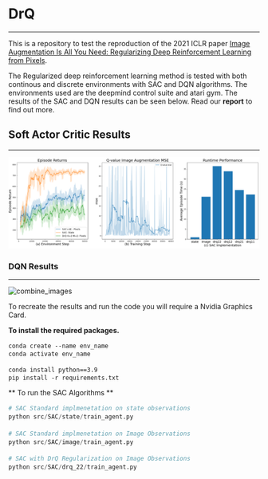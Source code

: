 # DrQ

---

This is a repository to test the reproduction of the 2021 ICLR paper [Image Augmentation Is All You Need: Regularizing Deep Reinforcement Learning from Pixels](https://arxiv.org/abs/2004.13649).

The Regularized deep reinforcement learning method is tested with both continous and discrete environments with SAC and DQN algorithms. The environments used are the deepmind control suite and atari gym. 
The results of the SAC and DQN results can be seen below. Read our **report** to find out more.


## Soft Actor Critic Results

---

![Alt text](./figures/SAC.png)


### DQN Results 

---

![combine_images](https://user-images.githubusercontent.com/41129056/236246866-f104a3ff-ced4-479d-8dbc-f28c7666f655.jpg)




To recreate the results and run the code you will require a Nvidia Graphics Card.

**To install the required packages.** 

```
conda create --name env_name
conda activate env_name 

conda install python==3.9
pip install -r requirements.txt
```

** To run the SAC Algorithms **
```python
# SAC Standard implmenetation on state observations
python src/SAC/state/train_agent.py

# SAC Standard implmenetation on Image Observations
python src/SAC/image/train_agent.py

# SAC with DrQ Regularization on Image Observations
python src/SAC/drq_22/train_agent.py
```
